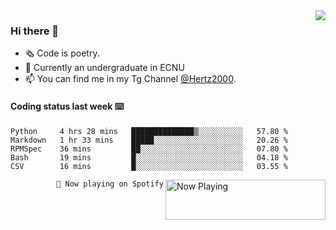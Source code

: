 <img  align="right" src="https://github-readme-stats.vercel.app/api?username=BillChen2K&show_icons=true&count_private=true&hide_title=true">

### Hi there 👋

- 🗞 Code is poetry.
- 🌱 Currently an undergraduate in ECNU
- 📫 You can find me in my Tg Channel [@Hertz2000](https://t.me/Hertz2000).

#### Coding status last week ⌨️

<!--START_SECTION:waka-->
```text
Python     4 hrs 28 mins   ██████████████▒░░░░░░░░░░   57.80 % 
Markdown   1 hr 33 mins    █████░░░░░░░░░░░░░░░░░░░░   20.26 % 
RPMSpec    36 mins         ██░░░░░░░░░░░░░░░░░░░░░░░   07.80 % 
Bash       19 mins         █░░░░░░░░░░░░░░░░░░░░░░░░   04.18 % 
CSV        16 mins         █░░░░░░░░░░░░░░░░░░░░░░░░   03.55 % 
```
<!--END_SECTION:waka-->


<div>
<a href="https://spotify-now-playing.billchen2k.vercel.app/now-playing?open">
   <img align="right" src="https://spotify-now-playing.billchen2k.vercel.app/now-playing" width="256" height="64" alt="Now Playing">
</a>
</div>

<div>
<p align="right"><code>🎵 Now playing on Spotify</code></p>
</div>

<!--
**BillChen2K/BillChen2K** is a ✨ _special_ ✨ repository because its `README.md` (this file) appears on your GitHub profile.

Here are some ideas to get you started:

- 🔭 I’m currently working on ...
- 🌱 I’m currently learning ...
- 👯 I’m looking to collaborate on ...
- 🤔 I’m looking for help with ...
- 💬 Ask me about ...
- 📫 How to reach me: ...
- 😄 Pronouns: ...
- ⚡ Fun fact: ...
-->
